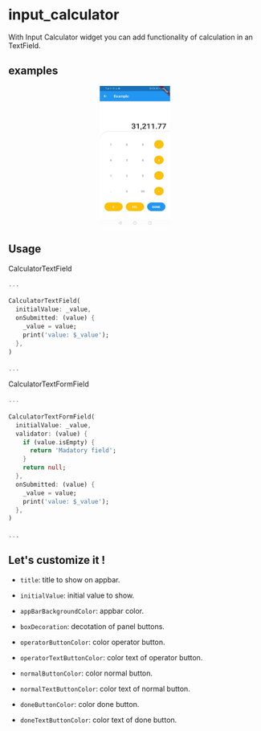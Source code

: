 # input_calculator

With Input Calculator widget you can add functionality of calculation in an TextField.

## examples

<p align="center">
<img src="https://raw.githubusercontent.com/Gperez88/input_calculator/master/images/screen_shot.png" width="140" height="280" hspace="20"/>
</p>

## Usage

CalculatorTextField

```dart
...

CalculatorTextField(
  initialValue: _value,
  onSubmitted: (value) {
    _value = value;
    print('value: $_value');
  },
)

...
```

CalculatorTextFormField

```dart
...

CalculatorTextFormField(
  initialValue: _value,
  validator: (value) {
    if (value.isEmpty) {
      return 'Madatory field';
    }
    return null;
  }, 
  onSubmitted: (value) {
    _value = value;
    print('value: $_value');
  },
)

...
```

## Let's customize it !

- `title`: title to show on appbar.
  
- `initialValue`: initial value to show.
  
- `appBarBackgroundColor`: appbar color.

- `boxDecoration`: decotation of panel buttons.
  
- `operatorButtonColor`: color operator button.
  
- `operatorTextButtonColor`: color text of operator button.

- `normalButtonColor`: color normal button.
  
- `normalTextButtonColor`: color text of normal button.

- `doneButtonColor`: color done button.
  
- `doneTextButtonColor`: color text of done button.

